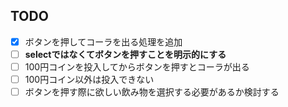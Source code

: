 ## TODO
* [x] ボタンを押してコーラを出る処理を追加
* [ ] **selectではなくてボタンを押すことを明示的にする**
* [ ] 100円コインを投入してからボタンを押すとコーラが出る
* [ ] 100円コイン以外は投入できない
* [ ] ボタンを押す際に欲しい飲み物を選択する必要があるか検討する
